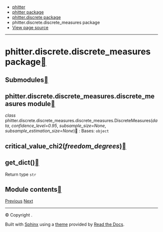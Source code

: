 * [phitter](modules.html)
* [phitter package](phitter.html)
* [phitter.discrete package](phitter.discrete.html)
* phitter.discrete.discrete\_measures package
* [View page source](_sources/phitter.discrete.discrete_measures.rst.txt)

---

# phitter.discrete.discrete\_measures package[](#phitter-discrete-discrete-measures-package "Link to this heading")

## Submodules[](#submodules "Link to this heading")

## phitter.discrete.discrete\_measures.discrete\_measures module[](#module-phitter.discrete.discrete_measures.discrete_measures "Link to this heading")

*class* phitter.discrete.discrete\_measures.discrete\_measures.DiscreteMeasures(*data*, *confidence\_level=0.95*, *subsample\_size=None*, *subsample\_estimation\_size=None*)[](#phitter.discrete.discrete_measures.discrete_measures.DiscreteMeasures "Link to this definition")
:   Bases: `object`

## critical\_value\_chi2(*freedom\_degrees*)[](#phitter.discrete.discrete_measures.discrete_measures.DiscreteMeasures.critical_value_chi2 "Link to this definition")

## get\_dict()[](#phitter.discrete.discrete_measures.discrete_measures.DiscreteMeasures.get_dict "Link to this definition")
Return type
`str`

## Module contents[](#module-phitter.discrete.discrete_measures "Link to this heading")

[Previous](phitter.discrete.discrete_distributions.html "phitter.discrete.discrete_distributions package")
[Next](phitter.discrete.discrete_statistical_tests.html "phitter.discrete.discrete_statistical_tests package")

---

© Copyright .

Built with [Sphinx](https://www.sphinx-doc.org/) using a
[theme](https://github.com/readthedocs/sphinx_rtd_theme)
provided by [Read the Docs](https://readthedocs.org).